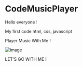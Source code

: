 # CodeMusicPlayer

Hello everyone !

My first code html, css, javascript<br>

Player Music With Me !

![image](https://user-images.githubusercontent.com/103439199/198860714-2e04a698-ecd6-4ba4-8979-90e99a0014b0.png)

LET'S GO WITH ME !
